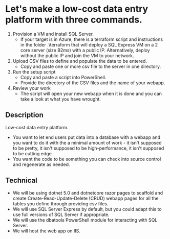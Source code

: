 ﻿

# Let's make a low-cost data entry platform with three commands.
1. Provision a VM and install SQL Server.
   - If your target is in Azure, there is a terraform script and instructions in the folder .\terraform that will deploy a SQL Express VM on a 2 core server (size B2ms) with a public IP. Alternatively, deploy without the public IP and join the VM to your network.
1. Upload CSV files to define and populate the data to be entered.
   - Copy and paste one or more csv file to the server in one directory.
1. Run the setup script
   - Copy and paste a script into PowerShell.
   - Provide the directory of the CSV files and the name of your webapp.
1. Review your work
   - The script will open your new webapp when it is done and you can take a look at what you have wrought.

## Description

Low-cost data entry platform.

- You want to let end users put data into a database with a webapp and you want to do it with the a minimal amount of work - it isn't supposed to be pretty, it isn't supposed to be high-performance, it isn't supposed to be cutting edge.
- You want the code to be something you can check into source control and regenerate as needed.

## Technical

- We will be using dotnet 5.0 and dotnetcore razor pages to scaffold and create Create-Read-Update-Delete (CRUD) webapp pages for all the tables you define through providing csv files.
- We will use SQL Server Express by default, but you could adapt this to use full versions of SQL Server if appropriate. 
- We will use the dbatools PowerShell module for interacting with SQL Server.
- We will host the web app on IIS.
